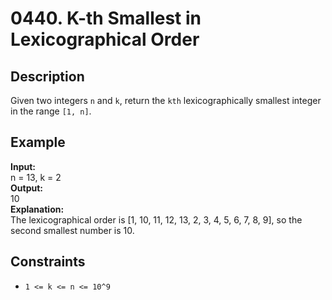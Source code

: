# 0440. K-th Smallest in Lexicographical Order

## Description

Given two integers `n` and `k`, return the `kth` lexicographically smallest integer in the range `[1, n]`.

## Example

**Input:**  
n = 13, k = 2
<br>
**Output:**
<br>
10
<br>
**Explanation:**
<br>
The lexicographical order is [1, 10, 11, 12, 13, 2, 3, 4, 5, 6, 7, 8, 9], so the second smallest number is 10.

## Constraints

- `1 <= k <= n <= 10^9`
